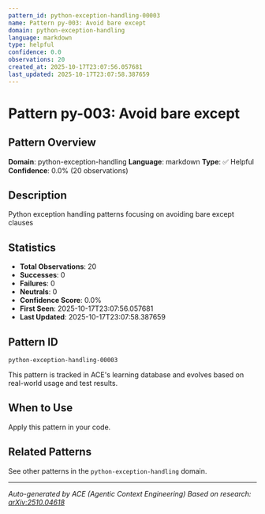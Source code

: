 ```yaml
---
pattern_id: python-exception-handling-00003
name: Pattern py-003: Avoid bare except
domain: python-exception-handling
language: markdown
type: helpful
confidence: 0.0
observations: 20
created_at: 2025-10-17T23:07:56.057681
last_updated: 2025-10-17T23:07:58.387659
---
```

# Pattern py-003: Avoid bare except

## Pattern Overview

**Domain**: python-exception-handling
**Language**: markdown
**Type**: ✅ Helpful
**Confidence**: 0.0% (20 observations)

## Description

Python exception handling patterns focusing on avoiding bare except clauses

## Statistics

- **Total Observations**: 20
- **Successes**: 0
- **Failures**: 0
- **Neutrals**: 0
- **Confidence Score**: 0.0%
- **First Seen**: 2025-10-17T23:07:56.057681
- **Last Updated**: 2025-10-17T23:07:58.387659

## Pattern ID

```
python-exception-handling-00003
```

This pattern is tracked in ACE's learning database and evolves based on real-world usage and test results.

## When to Use

Apply this pattern in your code.

## Related Patterns

See other patterns in the `python-exception-handling` domain.

---

*Auto-generated by ACE (Agentic Context Engineering)*
*Based on research: [arXiv:2510.04618](https://arxiv.org/abs/2510.04618)*
